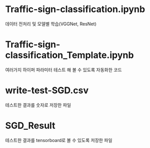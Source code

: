 # Traffic-sign-classification.ipynb
데이터 전처리 및 모델별 학습(VGGNet, ResNet)

      
          
# Traffic-sign-classification_Template.ipynb       
여러가지 하이퍼 파라미터 테스트 해 볼 수 있도록 자동화한 코드 
      
      
# write-test-SGD.csv         
테스트한 결과를 숫자로 저장한 파일


# SGD_Result     
테스트한 결과를 tensorboard로 볼 수 있도록 저장한 파일  
